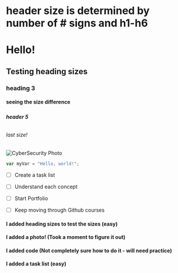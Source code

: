 # header size is determined by number of # signs and h1-h6
# <h1> Hello!
## <h2> Testing heading sizes
### <h3> heading 3
#### <h4> seeing the size difference
##### <h5> header 5
###### <h6> last size!

![CyberSecurity Photo](https://github.com/user-attachments/assets/1e54f53a-3b46-4700-a8e4-9acd5e81f0bf)

``` javascript
var myVar = "Hello, world!";
```
- [ ] Create a task list
- [ ] Understand each concept
- [ ] Start Portfolio
- [ ] Keep moving through Github courses


#### I added heading sizes to test the sizes (easy)
#### I added a photo! (Took a moment to figure it out)
#### I added code (Not completely sure how to do it - will need practice)
#### I added a task list (easy)
